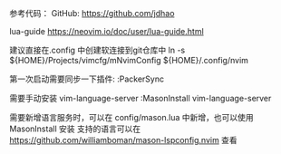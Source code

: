 参考代码：
GitHub: https://github.com/jdhao

lua-guide
https://neovim.io/doc/user/lua-guide.html

建议直接在.config 中创建软连接到git仓库中
ln -s ${HOME}/Projects/vimcfg/mNvimConfig ${HOME}/.config/nvim

第一次启动需要同步一下插件:
:PackerSync

需要手动安装 vim-language-server
:MasonInstall vim-language-server

需要新增语言服务时，可以在 config/mason.lua 中新增，也可以使用 MasonInstall <server> 安装
支持的语言可以在 https://github.com/williamboman/mason-lspconfig.nvim 查看
